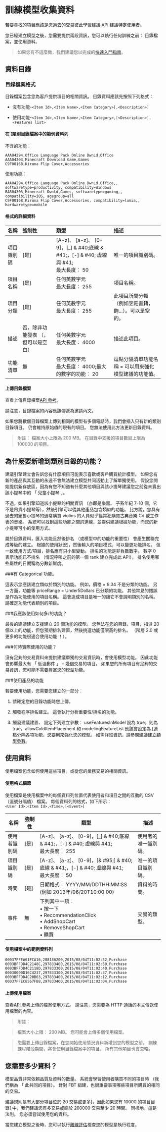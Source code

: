 <properties
    pageTitle="收集資料訓練模型︰ 電腦學習建議 API |Microsoft Azure"
    description="Azure 機器學習建議-收集訓練模型的資料"
    services="cognitive-services"
    documentationCenter=""
    authors="luiscabrer"
    manager="jhubbard"
    editor="cgronlun"/>

<tags
    ms.service="cognitive-services"
    ms.workload="data-services"
    ms.tgt_pltfrm="na"
    ms.devlang="na"
    ms.topic="article"
    ms.date="09/06/2016"
    ms.author="luisca"/>

#  <a name="collecting-data-to-train-your-model"></a>訓練模型收集資料 #

若要尋找的項目應該是您過去的交易彼此學習建議 API 建議特定使用者。

您已經建立模型之後，您需要提供兩段資訊，您可以執行任何訓練之前︰ 目錄檔案，並使用資料。

>   如果您有不這麼做，我們建議您以完成的[快速入門指南](cognitive-services-recommendations-quick-start.md)。


## <a name="catalog-data"></a>資料目錄 ##

### <a name="catalog-file-format"></a>目錄檔案格式 ###

目錄檔案包含您為客戶提供項目的相關資訊。
目錄資料應該先按照下列格式︰

- 沒有功能-`<Item Id>,<Item Name>,<Item Category>[,<Description>]`

- 使用功能-`<Item Id>,<Item Name>,<Item Category>,[<Description>],<Features list>`

#### <a name="sample-rows-in-a-catalog-file"></a>在 [類別目錄檔案中的範例資料列

不含的功能︰

    AAA04294,Office Language Pack Online DwnLd,Office
    AAA04303,Minecraft Download Game,Games
    C9F00168,Kiruna Flip Cover,Accessories

使用功能︰

    AAA04294,Office Language Pack Online DwnLd,Office,, softwaretype=productivity, compatibility=Windows
    BAB04303,Minecraft DwnLd,Games, softwaretype=gaming,, compatibility=iOS, agegroup=all
    C9F00168,Kiruna Flip Cover,Accessories, compatibility=lumia,, hardwaretype=mobile

#### <a name="format-details"></a>格式的詳細資料

| 名稱 | 強制性 | 類型 |  描述 |
|:---|:---|:---|:---|
| 項目識別碼 |[是] | [A-z]、 [a-z]、 [0-9]，[_] & #40;底線 & #41;，[-] & #40; 虛線與 #41;<br> 最大長度︰ 50 | 唯一的項目識別碼。 |
| 項目名稱 | [是] | 任何英數字元<br> 最大長度︰ 255 | 項目名稱。 |
| 項目分類 | [是] | 任何英數字元 <br> 最大長度︰ 255 | 此項目所屬分類 （例如烹飪書籍，齣...）。可以是空的。 |
| 描述 | 否，除非功能發表 （，但可以是空白） | 任何英數字元 <br> 最大長度︰ 4000 | 描述此項目。 |
| 功能清單 | 無 | 任何英數字元 <br> 最大長度︰ 4000;最大的數字的功能︰ 20 | 逗點分隔清單功能名稱 = 可以用來強化模型建議的功能值。|

#### <a name="uploading-a-catalog-file"></a>上傳目錄檔案

查看上傳目錄檔案[API 參考](https://westus.dev.cognitive.microsoft.com/docs/services/Recommendations.V4.0/operations/56f316efeda5650db055a3e1)。  

請注意，目錄檔案的內容應該傳遞為邀請內文。

如果您將數個目錄檔案上傳到相同的模型有多個電話時，我們會插入只有新的類別目錄項目。 仍會維持原始值的現有的項目。 您無法使用此方法更新目錄資料。

>   附註︰ 檔案大小上限為 200 MB。
>   在目錄中支援的項目數目上限為 100000 的項目。


## <a name="why-add-features-to-the-catalog"></a>為什麼要新增到類別目錄的功能？

建議引擎建立會告訴您有什麼項目可能表示喜歡或客戶購買統計模型。 如果您有新的產品與其互動的永遠不會無法建立模型共同活動上了解單獨使用。 假設您開始提供新存放區，因為有您不知道有什麼其他項目與該小提琴建議您之前從未賣出該小提琴中的 「 兒童小提琴 」。

不過，如果引擎知道該小提琴的相關資訊 （亦即是樂器、 子系年紀 7-10 個，它不是昂貴小提琴等），然後引擎可以從其他產品包含類似的功能。 比方說，您具有過去的銷售小提琴的通常購買 violins 的人員似乎經常犯購買古典音樂 Cd 或工作表的音樂。  系統可以找到這些功能之間的連線，並提供建議根據功能，而您的新小提琴可小的使用方式。

屬於目錄資料，匯入功能且然後排名 （或模型中的功能的重要性） 會產生關聯完成等級的建立。 根據的使用狀況]，然後輸入的項目模式，可以變更功能排名。 但一致使用方式/項目，排名應有只小型變動。 排名的功能是非負數數字。 數字 0 表示功能已不排名 （情況呼叫之前的第一個 rank 建立完成此 API）。 排名使用哪些屬性的日期稱為分數新鮮度。


###<a name="features-are-categorical"></a>有 Categorical 功能。

這表示您應該建立類似於類別的功能。 例如，價格 = 9.34 不是分類的功能。 另一方面，功能等 priceRange = Under5Dollars 已分類的功能。 其他常見的錯誤是作為功能使用的項目名稱。 這會造成項目是唯一的讓它不會說明類別的名稱。 請確定功能代表類別的項目。


###<a name="how-manywhich-features-should-i-use"></a>我應該使用如何多/的功能？


最後的建議建立支援建立 20 個功能的模型。 您無法在您的目錄，項目，指派 20 個以上的功能，但您預期排名建置，然後挑選功能僅限高的排名。 （階層 2.0 或更多的功能很適合使用功能 ！）。 


###<a name="when-are-features-actually-used"></a>何時實際使用的功能？

沒有足夠的交易資料來提供建議單獨的交易資訊時，會使用模型功能。 因此功能會影響最大有 「 低溫郵件 」 – 幾個交易的項目。 如果您的所有項目有足夠的交易資訊，您可能不需要豐富您的模型功能。


###<a name="using-product-features"></a>使用產品的功能

若要使用功能，您需要您建立的一部分︰

1. 請確定您的目錄功能時您上傳。

2. 觸發程序排名建立。 這會執行分析重要性/排名的功能。

3. 觸發建議建置、 設定下列建立參數︰ useFeaturesInModel 設為 true，則為 true，allowColdItemPlacement 和 modelingFeatureList 應該會設定為 [逗點分隔各項功能，您要用來強化您的模型。 如需詳細資訊，請參閱[建議建立類型參數](https://westus.dev.cognitive.microsoft.com/docs/services/Recommendations.V4.0/operations/56f30d77eda5650db055a3d0)。





## <a name="usage-data"></a>使用資料 ##
使用檔案包含如何使用這些項目，或從您的業務交易的相關資訊。

#### <a name="usage-format-details"></a>使用格式細節
使用檔案是使用檔案中的每個資料列位置代表使用者和項目之間的互動的 CSV （逗號分隔值） 檔案。 每個資料列的格式，如下所示︰<br>
`<User Id>,<Item Id>,<Time>,[<Event>]`



| 名稱  | 強制性 | 類型 | 描述
|-------|------------|------|---------------
|使用者識別碼|         [是]|[A-z]、 [a-z]、 [0-9]，[_] & #40;底線 & #41;，[-] & #40; 虛線與 #41;<br> 最大長度︰ 255 |使用者的唯一識別碼。
|項目識別碼|[是]|[A-z]、 [a-z]、 [0-9]，[& #95;] & #40;底線 & #41;，[-] & #40; 虛線與 #41;<br> 最大長度︰ 50|唯一的項目識別碼。
|時間|[是]|日期格式︰ YYYY/MM/DDTHH:MM:SS (例如 2013年/06/20T10:00:00)|資料的時間。
|事件|無 | 下列其中一項︰<br>• 按一下<br>• RecommendationClick<br>• AddShopCart<br>• RemoveShopCart<br>• 購買| 交易的類型。 |

#### <a name="sample-rows-in-a-usage-file"></a>使用檔案中的範例資料列

    00037FFEA61FCA16,288186200,2015/08/04T11:02:52,Purchase
    0003BFFDD4C2148C,297833400,2015/08/04T11:02:50,Purchase
    0003BFFDD4C2118D,297833300,2015/08/04T11:02:40,Purchase
    00030000D16C4237,297833300,2015/08/04T11:02:37,Purchase
    0003BFFDD4C20B63,297833400,2015/08/04T11:02:12,Purchase
    00037FFEC8567FB8,297833400,2015/08/04T11:02:04,Purchase

#### <a name="uploading-a-usage-file"></a>上傳使用檔案

查看[API 參考](https://westus.dev.cognitive.microsoft.com/docs/services/Recommendations.V4.0/operations/56f316efeda5650db055a3e2)上傳的檔案使用方式。
請注意，您需要為 HTTP 通話的本文傳送使用檔案的內容。

>  附註︰

>  檔案大小上限︰ 200 MB。 您可能會上傳多個使用檔案。

>  您需要上傳目錄檔案，在您開始使用情況資料新增到您的模型之前。 訓練課程階段期間，將會使用目錄檔案中的項目。 所有其他項目也會忽略。

## <a name="how-much-data-do-you-need"></a>您需要多少資料？

模型品質非常依賴品質及資料的數量。
系統會學習使用者購買不同的項目時 （我們稱為 「 此共同的項目）。 針對 FBT 組建，也很重要事項哪些項目所購買的相同的交易。 

建議規則是有大部分項目位於 20 交易或更多]，因此如果您有 10000 的項目目錄] 中，我們建議您有多交易或關於 200000 交易至少 20 時間。 同樣地，這是法則。 您必須嘗試使用您的資料。

當您建立模型之後時，您可以執行[離線評估](cognitive-services-recommendations-buildtypes.md)檢查您的模型是執行程度。
